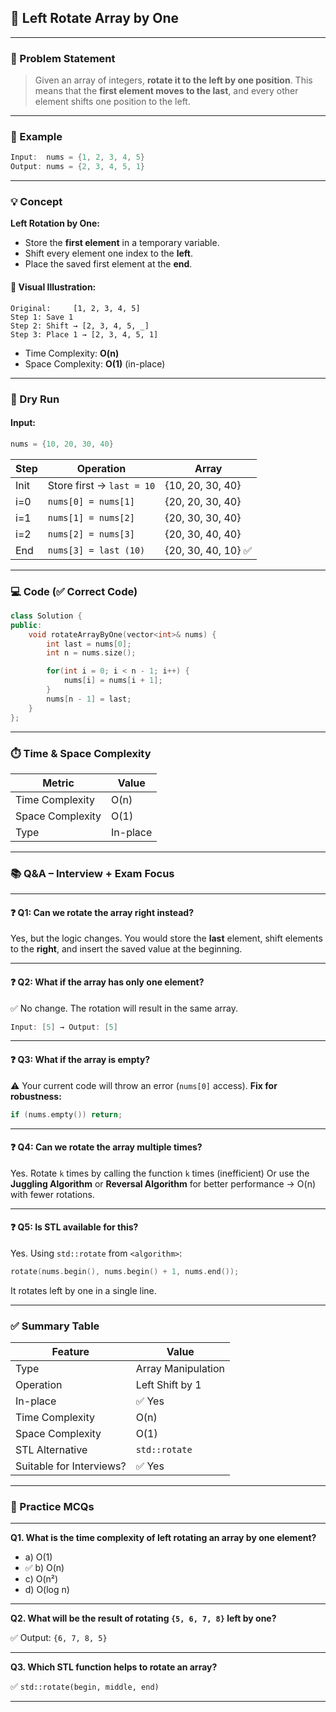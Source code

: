 
## 📘 Left Rotate Array by One 

---

### 🧩 Problem Statement

> Given an array of integers, **rotate it to the left by one position**.
> This means that the **first element moves to the last**, and every other element shifts one position to the left.

---

### 🧠 Example

```cpp
Input:  nums = {1, 2, 3, 4, 5}
Output: nums = {2, 3, 4, 5, 1}
```

---

### 💡 Concept

**Left Rotation by One:**

* Store the **first element** in a temporary variable.
* Shift every element one index to the **left**.
* Place the saved first element at the **end**.

#### 🔁 Visual Illustration:

```text
Original:     [1, 2, 3, 4, 5]
Step 1: Save 1
Step 2: Shift → [2, 3, 4, 5, _]
Step 3: Place 1 → [2, 3, 4, 5, 1]
```

* Time Complexity: **O(n)**
* Space Complexity: **O(1)** (in-place)

---

### 🧪 Dry Run

#### Input:

```cpp
nums = {10, 20, 30, 40}
```

| Step | Operation                 | Array              |
| ---- | ------------------------- | ------------------ |
| Init | Store first → `last = 10` | {10, 20, 30, 40}   |
| i=0  | `nums[0] = nums[1]`       | {20, 20, 30, 40}   |
| i=1  | `nums[1] = nums[2]`       | {20, 30, 30, 40}   |
| i=2  | `nums[2] = nums[3]`       | {20, 30, 40, 40}   |
| End  | `nums[3] = last (10)`     | {20, 30, 40, 10} ✅ |

---

### 💻 Code (✅ Correct Code)

```cpp
class Solution {
public:
    void rotateArrayByOne(vector<int>& nums) {
        int last = nums[0];
        int n = nums.size();

        for(int i = 0; i < n - 1; i++) {
            nums[i] = nums[i + 1];
        }
        nums[n - 1] = last;
    }
};
```

---

### ⏱️ Time & Space Complexity

| Metric           | Value    |
| ---------------- | -------- |
| Time Complexity  | O(n)     |
| Space Complexity | O(1)     |
| Type             | In-place |

---

### 📚 Q\&A – Interview + Exam Focus

---

#### ❓ Q1: Can we rotate the array right instead?

Yes, but the logic changes. You would store the **last** element, shift elements to the **right**, and insert the saved value at the beginning.

---

#### ❓ Q2: What if the array has only one element?

✅ No change. The rotation will result in the same array.

```cpp
Input: [5] → Output: [5]
```

---

#### ❓ Q3: What if the array is empty?

⚠️ Your current code will throw an error (`nums[0]` access).
**Fix for robustness:**

```cpp
if (nums.empty()) return;
```

---

#### ❓ Q4: Can we rotate the array multiple times?

Yes. Rotate `k` times by calling the function `k` times (inefficient)
Or use the **Juggling Algorithm** or **Reversal Algorithm** for better performance → O(n) with fewer rotations.

---

#### ❓ Q5: Is STL available for this?

Yes. Using `std::rotate` from `<algorithm>`:

```cpp
rotate(nums.begin(), nums.begin() + 1, nums.end());
```

It rotates left by one in a single line.

---

### ✅ Summary Table

| Feature                  | Value              |
| ------------------------ | ------------------ |
| Type                     | Array Manipulation |
| Operation                | Left Shift by 1    |
| In-place                 | ✅ Yes              |
| Time Complexity          | O(n)               |
| Space Complexity         | O(1)               |
| STL Alternative          | `std::rotate`      |
| Suitable for Interviews? | ✅ Yes              |

---

### 📘 Practice MCQs

---

**Q1. What is the time complexity of left rotating an array by one element?**

* a) O(1)
* ✅ b) O(n)
* c) O(n²)
* d) O(log n)

---

**Q2. What will be the result of rotating `{5, 6, 7, 8}` left by one?**

✅ Output: `{6, 7, 8, 5}`

---

**Q3. Which STL function helps to rotate an array?**

✅ `std::rotate(begin, middle, end)`

---

